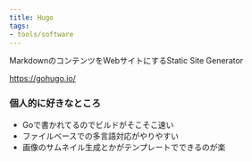 ```yaml
---
title: Hugo
tags:
- tools/software
---
```


MarkdownのコンテンツをWebサイトにするStatic Site Generator

https://gohugo.io/

### 個人的に好きなところ

- Goで書かれてるのでビルドがそこそこ速い
- ファイルベースでの多言語対応がやりやすい
- 画像のサムネイル生成とかがテンプレートでできるのが楽